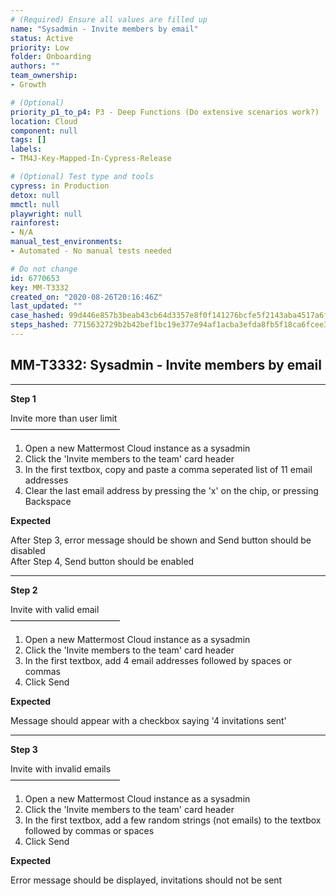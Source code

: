 ```yaml
---
# (Required) Ensure all values are filled up
name: "Sysadmin - Invite members by email"
status: Active
priority: Low
folder: Onboarding
authors: ""
team_ownership: 
- Growth

# (Optional)
priority_p1_to_p4: P3 - Deep Functions (Do extensive scenarios work?)
location: Cloud
component: null
tags: []
labels: 
- TM4J-Key-Mapped-In-Cypress-Release

# (Optional) Test type and tools
cypress: in Production
detox: null
mmctl: null
playwright: null
rainforest: 
- N/A
manual_test_environments: 
- Automated - No manual tests needed

# Do not change
id: 6770653
key: MM-T3332
created_on: "2020-08-26T20:16:46Z"
last_updated: ""
case_hashed: 99d446e857b3beab43cb64d3357e8f0f141276bcfe5f2143aba4517a6f411a523dcb6f50101eb5400b8e84acf7c8a17b
steps_hashed: 7715632729b2b42bef1bc19e377e94af1acba3efda8fb5f18ca6fcee3e729b0d74578d02fba175a01edff5c95f485e56
---
```


<!-- (Auto-generated) Based on frontmatter's "key" and "name" -->

## MM-T3332: Sysadmin - Invite members by email

---

**Step 1**

Invite more than user limit\
–––––––––––––––––––––––––

1. Open a new Mattermost Cloud instance as a sysadmin
2. Click the 'Invite members to the team' card header
3. In the first textbox, copy and paste a comma seperated list of 11 email addresses
4. Clear the last email address by pressing the 'x' on the chip, or pressing Backspace

**Expected**

After Step 3, error message should be shown and Send button should be disabled\
After Step 4, Send button should be enabled

---

**Step 2**

Invite with valid email\
–––––––––––––––––––––––––

1. Open a new Mattermost Cloud instance as a sysadmin
2. Click the 'Invite members to the team' card header
3. In the first textbox, add 4 email addresses followed by spaces or commas
4. Click Send

**Expected**

Message should appear with a checkbox saying '4 invitations sent'

---

**Step 3**

Invite with invalid emails\
–––––––––––––––––––––––––

1. Open a new Mattermost Cloud instance as a sysadmin
2. Click the 'Invite members to the team' card header
3. In the first textbox, add a few random strings (not emails) to the textbox followed by commas or spaces
4. Click Send

**Expected**

Error message should be displayed, invitations should not be sent
